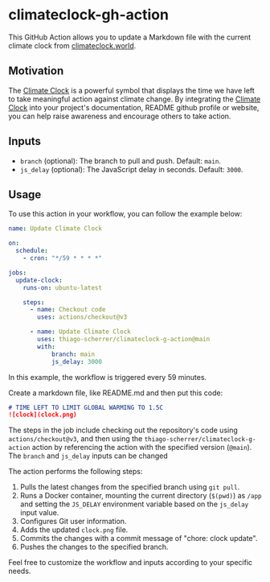 # climateclock-gh-action

This GitHub Action allows you to update a Markdown file with the current climate clock from [climateclock.world](https://www.climateclock.world/).

## Motivation
The [Climate Clock](https://www.climateclock.world/) is a powerful symbol that displays the time we have left to take meaningful action against climate change. By integrating the [Climate Clock](https://www.climateclock.world/) into your project's documentation, README github profile or website, you can help raise awareness and encourage others to take action.

## Inputs

- `branch` (optional): The branch to pull and push. Default: `main`.
- `js_delay` (optional): The JavaScript delay in seconds. Default: `3000`.

## Usage

To use this action in your workflow, you can follow the example below:

```yaml
name: Update Climate Clock

on:
  schedule:
    - cron: "*/59 * * * *"

jobs:
  update-clock:
    runs-on: ubuntu-latest

    steps:
      - name: Checkout code
        uses: actions/checkout@v3

      - name: Update Climate Clock
        uses: thiago-scherrer/climateclock-g-action@main
        with:
            branch: main
            js_delay: 3000
```

In this example, the workflow is triggered every 59 minutes.

Create a markdown file, like README.md and then put this code:

```markdown
# TIME LEFT TO LIMIT GLOBAL WARMING TO 1.5C
![clock](clock.png)
```

The steps in the job include checking out the repository's code using `actions/checkout@v3`, and then using the `thiago-scherrer/climateclock-g-action` action by referencing the action with the specified version (`@main`). The `branch` and `js_delay` inputs can be changed

The action performs the following steps:

1. Pulls the latest changes from the specified branch using `git pull`.
2. Runs a Docker container, mounting the current directory (`$(pwd)`) as `/app` and setting the `JS_DELAY` environment variable based on the `js_delay` input value.
3. Configures Git user information.
4. Adds the updated `clock.png` file.
5. Commits the changes with a commit message of "chore: clock update".
6. Pushes the changes to the specified branch.

Feel free to customize the workflow and inputs according to your specific needs.
